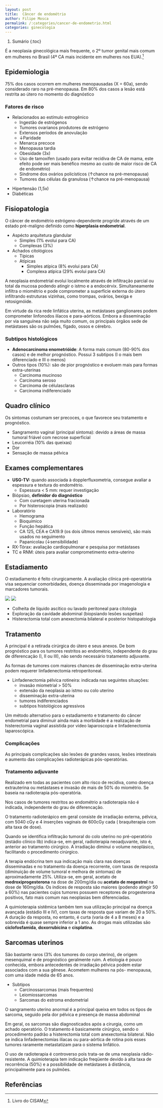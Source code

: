 ```yaml
---
layout: post
title:  Câncer de endométrio
author: Filipe Mosca
permalink: /:categories/cancer-de-endometrio.html
categories: ginecologia
---
```


1. Sumário
{:toc}

É a neoplasia ginecológica mais frequente, o 2º tumor genital mais comum em mulheres no Brasil (4º CA mais incidente em mulheres nos EUA).[^cisam]

## Epidemiologia
75% dos casos ocorrem em mulheres menopausadas (X = 60a), sendo considerado raro na pré-menopausa.
Em 80% dos casos a lesão está restrita ao útero no momento do diagnóstico

### Fatores de risco

- Relacionados ao estímulo estrogênico
	- Ingestão de estrógenos
	- Tumores ovarianos produtores de estrógeno
	- Extensos períodos de anovulação
	- ↓Paridade
	- Menarca precoce
	- Menopausa tardia
	- Obesidade (3x)
	- Uso de tamoxifen (usado para evitar recidiva de CA de mama, este efeito pode ser mais benéfico mesmo ao custo de maior risco de CA de endométrio)
	- Síndrome dos ovários policísticos (↑chance na pré-menopausa)
	- Tumores das células da granulosa (↑chance na pré-menopausa)
* Hipertensão (1,5x)
* Diabéticas

## Fisiopatologia
O câncer de endométrio estrógeno-dependente progride através de um estado pré-maligno definido como __hiperplasia endometrial__.

- Aspécto arquitetura glandular
	- Simples (1% evolui para CA)
	- Complexas (3%)
- Achados citológicos
	- Típicas
	- Atípicas
		- Simples atípica (8% evolui para CA)
		- Complexa atípica (29% evolui para CA)

A neoplasia endometrial evolui localmente através de infiltração parcial ou total da
mucosa podendo atingir o istmo e a endocérvix.
Simultaneamente infiltra o miométrio e pode
comprometer a superfície externa do útero infiltrando estruturas vizinhas, como trompas, ovários,
bexiga e retosigmóide.

Em virtude da rica rede linfática uterina, as metástases ganglionares
podem comprometer linfonodos ilíacos e para-aórticos. Embora a disseminação por via sanguínea
não seja muito comum, os principais órgãos sede de metástases são os pulmões, fígado, ossos e
cérebro.

### Subtipos histológicos
- __Adenocarcinoma enometrióide__: A forma mais comum (80-90% dos casos) e de melhor prognóstico. Possui 3 subtipos (I o mais bem diferenciado e III o menos)
- Outros tipos (10%): são de pior prognóstico e evoluem mais para formas extra-uterinas
	- Carcinoma mucinoso
	- Carcinoma seroso
	- Carcinoma de célulasclaras
	- Carcinoma indiferenciado

## Quadro clínico
Os sintomas costumam ser precoces, o que favorece seu tratamento e prognóstico.

- Sangramento vaginal (principal sintoma): devido a áreas de massa tumoral friável com necrose superficial
- Leucorréia (10% das queixas)
- Dor
- Sensação de massa pélvica

## Exames complementares
- __USG-TV:__ quando associada à dopplerfluxometria, consegue avaliar a espessura e textura do endométrio.
	- Espessura < 5 mm: requer investigação
- Biópsiao, __definidor do diagnóstico__
	- Com curetagem uterina fracionada
	- Por histeroscopia (mais realizado)
- Laboratório
	- Hemograma
	- Bioquímico
	- Função hepática
	- CA 125, CEA e CA19.9 (os dois últmos menos sensíveis), são mais usados no seguimento
	- Papanicolau (↓sensibilidade)
- RX-Tórax: avaliação cardiopulmonar e pesquisa por metástases
- TC e RNM: úteis para avaliar comprometimento extra-uterino

## Estadiamento
O estadiamento é feito cirurgicamente. A avaliação clínica pré-operatória visa sequenciar comorbidades, doença disseminada por imagenologia e marcadores tumorais.

![](/assets/ginecologia/ca-endometrio/figo1.png)
![](/assets/ginecologia/ca-endometrio/figo2.png)

- Colheita de líquido ascítico ou lavado peritoneal para citologia
- Exploração da cavidade abdominal (biopsiando lesões suspeitas)
- Histerectomia total com anexectomia bilateral e posterior histopatologia

## Tratamento
A principal é a retirada cirúrgica do útero e seus anexos. De bom prognóstico para os tumores restritos ao endométrio, independente do grau de diferencação (I, II ou III), não sendo necessário tratamento adjuvante.

As formas de tumores com maiores chances de disseminação extra-uterina podem requerer linfadenectomia retroperitoneal.

- Linfadenectomia pélvica rotineira: indicada nas seguintes situações:
	- invasão miometrial > 50%
	- extensão da neoplasia ao istmo ou colo uterino
	- disseminação extra-uterina
	- tumores indiferenciados
	- subtipos histológicos agressivos

Um método alternativo para o estadiamento e tratamento do câncer endometrial para
diminuir ainda mais a morbidade é a realização de histerectomia vaginal assistida por video
laparoscopia e linfadenectomia laparoscópica.

### Complicações
As principais complicações são lesões de grandes vasos, lesões intestinais e aumento das
complicações radioterápicas pós-operatórias.

### Tratamento adjuvante
Realizado em todas as pacientes com alto risco de recidiva, como doença extrauterina ou metástases e invasão de mais de 50% do miométrio. Se baseia na radioterapia pós-operatória.

Nos casos de tumores restritos ao endométrio a radioterapia não é indicada, independente do grau de diferencação.

O tratamento radioterápico em geral consiste de irradiação externa, pélvica, com 5040 cGy
e 4 inserções vaginais de 600cGy cada ( braquiterapia com alta taxa de dose).

Quando se identifica infiltração tumoral do colo uterino no pré-operatório (estádio clínico
IIb) indica-se, em geral, radioterapia neoadjuvante, isto é, anterior ao tratamento cirúrgico. A
irradiação diminui o volume neoplásico, facilitando o procedimento cirúrgico.

A terapia
endócrina tem sua indicação mais clara nas doenças disseminadas e no tratamento da doença
recorrente, com taxas de resposta (diminuição de volume tumoral e melhora de sintomas) de
aproximadamente 25%. Utiliza-se, em geral, acetato de __medroxiprogesterona__ na dose de
200mg/dia ou __acetato de megestrol__ na dose de 160mg/dia. Os índices de resposta são maiores
(podendo atingir 50 a 60%) nas pacientes cujos tumores possuem receptores de progesterona
positivos, fato mais comum nas neoplasias bem diferenciadas.

A quimioterapia sistêmica também tem sua utilização principal na doença avançada
(estádio III e IV), com taxas de resposta que variam de 20 a 50%. A duração da resposta, no
entanto, é curta (varia de 4 a 8 meses) e a sobrevida é quase sempre inferior a 1 ano. As drogas
mais utilizadas são __ciclofosfamida__, __doxorrubicina__ e __cisplatina__.

## Sarcomas uterinos
São bastante raros (3% dos tumores do corpo uterino), de origem mesenquimal e de prognóstico geralmente ruim. A etiologia é pouco conhecida, embora antecedentes de
irradiação pélvica podem estar associados com a sua gênese. Acometem mulheres na pós-
menopausa, com uma idade média de 65 anos.

- Subtipos
	- Carcinossarcomas (mais frequentes)
	- Leiomiossarcomas
	- Sarcomas do estroma endometrial

O sangramento uterino anormal é a principal queixa em todos os tipos de sarcoma, seguido pela dor pélvica e presença de massa abdominal

Em geral, os sarcomas são diagnosticados após a cirurgia, como um achado operatório. O
tratamento é basicamente cirúrgico, sendo o procedimento padrão a histerectomia total com anexectomia bilateral. Não se indica linfadenectomias ilíacas ou para-aórtica de rotina pois esses
tumores raramente metastatizam para o sistema linfático.

O uso de radioterapia é controverso
pois trata-se de uma neoplasia rádio-resistente. A quimioterapia tem indicação freqüente devido à
alta taxa de recorrência (50%) e a possibilidade de metástases à distância, principalmente para os
pulmões.



## Referências
[^cisam]: Livro do CISAM
